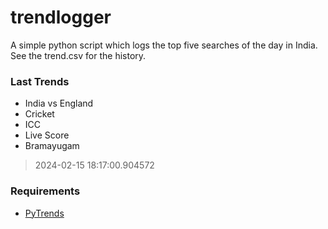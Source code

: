 # trendlogger
A simple python script which logs the top five searches of the day in India.<br>See the trend.csv for the history.<br>

<!-- Last Trends -->
### Last Trends
* India vs England
* Cricket
* ICC
* Live Score
* Bramayugam
> 2024-02-15 18:17:00.904572

<!-- Requirements -->
### Requirements
* [PyTrends](https://github.com/dreyco676/pytrends)
